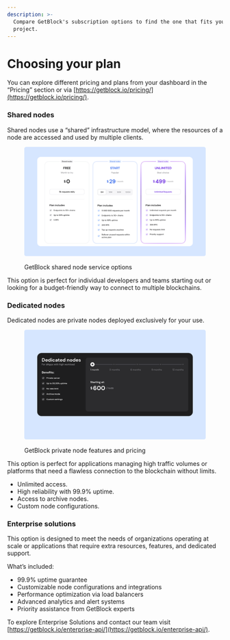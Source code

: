 ```yaml
---
description: >-
  Compare GetBlock's subscription options to find the one that fits your
  project.
---
```


# Choosing your plan

You can explore different pricing and plans from your dashboard in the “Pricing” section or via [https://getblock.io/pricing/](https://getblock.io/pricing/).

### Shared nodes

Shared nodes use a “shared” infrastructure model, where the resources of a node are accessed and used by multiple clients.

<figure><img src="../../.gitbook/assets/Docs_Shared_Plans.svg" alt="GetBlock shared RPC node pricing"><figcaption><p>GetBlock shared node service options</p></figcaption></figure>

This option is perfect for individual developers and teams starting out or looking for a budget-friendly way to connect to multiple blockchains.

### Dedicated nodes

Dedicated nodes are private nodes deployed exclusively for your use.

<figure><img src="../../.gitbook/assets/Docs_Dedic_Plan.svg" alt="What does it cost to deploy a private blockchain node"><figcaption><p>GetBlock private node features and pricing</p></figcaption></figure>

This option is perfect for applications managing high traffic volumes or platforms that need a flawless connection to the blockchain without limits.

* Unlimited access.
* High reliability with 99.9% uptime.
* Access to archive nodes.
* Custom node configurations.

### Enterprise solutions

This option is designed to meet the needs of organizations operating at scale or applications that require extra resources, features, and dedicated support.

What’s included:

* 99.9% uptime guarantee
* Customizable node configurations and integrations
* Performance optimization via load balancers
* Advanced analytics and alert systems
* Priority assistance from GetBlock experts

To explore Enterprise Solutions and contact our team visit [https://getblock.io/enterprise-api/](https://getblock.io/enterprise-api/).
